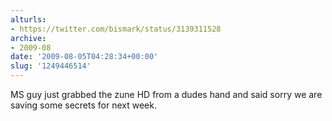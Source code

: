 ```yaml
---
alturls:
- https://twitter.com/bismark/status/3139311528
archive:
- 2009-08
date: '2009-08-05T04:28:34+00:00'
slug: '1249446514'
---
```


MS guy just grabbed the zune HD from a dudes hand and said sorry we are saving some secrets for next week.

